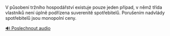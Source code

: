 
V působení tržního hospodářství existuje pouze jeden případ, v němž třída vlastníků není úplně podřízena suverenitě spotřebitelů. Porušením nadvlády spotřebitelů jsou monopolní ceny.

[🔊 Poslechnout audio](/data/7-paragraphs/audio/chapter_55/para_008-V-psoben-trnho-hospodstv-existuje-pouze-jed.mp3)
